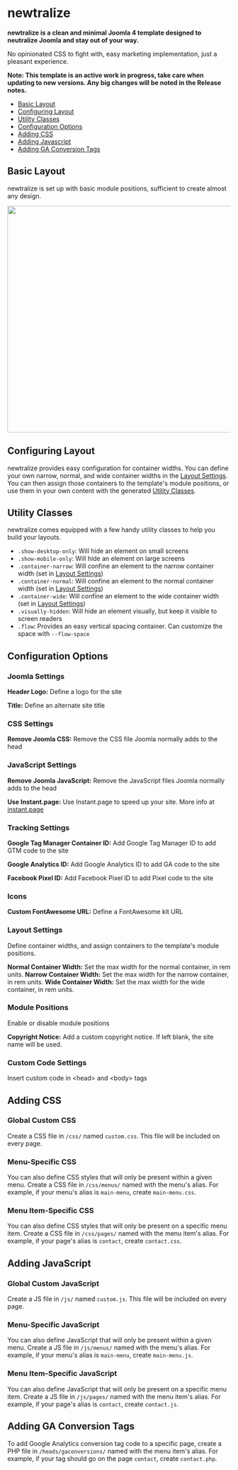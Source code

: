 # newtralize

**newtralize is a clean and minimal Joomla 4 template designed to neutralize Joomla and stay out of your way.**

No opinionated CSS to fight with, easy marketing implementation, just a pleasant experience.

**Note: This template is an active work in progress, take care when updating to new versions. Any big changes will be noted in the Release notes.**

- [Basic Layout](#basic-layout)
- [Configuring Layout](#congifuring-layout)
- [Utility Classes](#utility-classes)
- [Configuration Options](#configuration-options)
- [Adding CSS](#adding-css)
- [Adding Javascript](#adding-javascript)
- [Adding GA Conversion Tags](#adding-ga-conversion-tags)

## Basic Layout

newtralize is set up with basic module positions, sufficient to create almost any design.

<img src="https://res.cloudinary.com/da9s7ps5c/image/upload/v1677767034/newtralize_layout_3f4d3d0490.jpg" height="512" />

## Configuring Layout

newtralize provides easy configuration for container widths. You can define your own narrow, normal, and wide container widths in the [Layout Settings](#layout-settings). You can then assign those containers to the template's module positions, or use them in your own content with the generated [Utility Classes](#utility-classes).

## Utility Classes

newtralize comes equipped with a few handy utility classes to help you build your layouts.

- `.show-desktop-only`: Will hide an element on small screens
- `.show-mobile-only`: Will hide an element on large screens
- `.container-narrow`: Will confine an element to the narrow container width (set in [Layout Settings](#layout-settings))
- `.container-normal`: Will confine an element to the normal container width (set in [Layout Settings](#layout-settings))
- `.container-wide`: Will confine an element to the wide container width (set in [Layout Settings](#layout-settings))
- `.visually-hidden`: Will hide an element visually, but keep it visible to screen readers
- `.flow`: Provides an easy vertical spacing container. Can customize the space with `--flow-space`

## Configuration Options

### Joomla Settings

**Header Logo:** Define a logo for the site

**Title:** Define an alternate site title

### CSS Settings

**Remove Joomla CSS:** Remove the CSS file Joomla normally adds to the head

### JavaScript Settings

**Remove Joomla JavaScript:** Remove the JavaScript files Joomla normally adds to the head

**Use Instant.page:** Use Instant.page to speed up your site. More info at [instant.page](https://instant.page)

### Tracking Settings

**Google Tag Manager Container ID:** Add Google Tag Manager ID to add GTM code to the site

**Google Analytics ID:** Add Google Analytics ID to add GA code to the site

**Facebook Pixel ID:** Add Facebook Pixel ID to add Pixel code to the site

### Icons

**Custom FontAwesome URL:** Define a FontAwesome kit URL

### Layout Settings

Define container widths, and assign containers to the template's module positions.

**Normal Container Width:** Set the max width for the normal container, in rem units.
**Narrow Container Width:** Set the max width for the narrow container, in rem units.
**Wide Container Width:** Set the max width for the wide container, in rem units.

### Module Positions

Enable or disable module positions

**Copyright Notice:** Add a custom copyright notice. If left blank, the site name will be used.

### Custom Code Settings

Insert custom code in &lt;head&gt; and &lt;body&gt; tags

## Adding CSS

### Global Custom CSS

Create a CSS file in `/css/` named `custom.css`. This file will be included on every page.

### Menu-Specific CSS

You can also define CSS styles that will only be present within a given menu. Create a CSS file in `/css/menus/` named with the menu's alias. For example, if your menu's alias is `main-menu`, create `main-menu.css`.

### Menu Item-Specific CSS

You can also define CSS styles that will only be present on a specific menu item. Create a CSS file in `/css/pages/` named with the menu item's alias. For example, if your page's alias is `contact`, create `contact.css`.

## Adding JavaScript

### Global Custom JavaScript

Create a JS file in `/js/` named `custom.js`. This file will be included on every page.

### Menu-Specific JavaScript

You can also define JavaScript that will only be present within a given menu. Create a JS file in `/js/menus/` named with the menu's alias. For example, if your menu's alias is `main-menu`, create `main-menu.js`.

### Menu Item-Specific JavaScript

You can also define JavaScript that will only be present on a specific menu item. Create a JS file in `/js/pages/` named with the menu item's alias. For example, if your page's alias is `contact`, create `contact.js`.

## Adding GA Conversion Tags

To add Google Analytics conversion tag code to a specific page, create a PHP file in `/heads/gaconversions/` named with the menu item's alias. For example, if your tag should go on the page `contact`, create `contact.php`.
